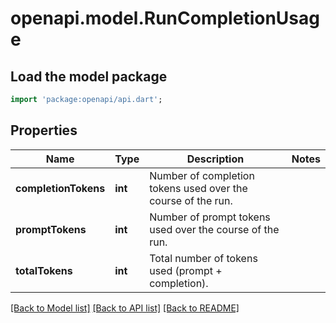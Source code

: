 # openapi.model.RunCompletionUsage

## Load the model package
```dart
import 'package:openapi/api.dart';
```

## Properties
Name | Type | Description | Notes
------------ | ------------- | ------------- | -------------
**completionTokens** | **int** | Number of completion tokens used over the course of the run. | 
**promptTokens** | **int** | Number of prompt tokens used over the course of the run. | 
**totalTokens** | **int** | Total number of tokens used (prompt + completion). | 

[[Back to Model list]](../README.md#documentation-for-models) [[Back to API list]](../README.md#documentation-for-api-endpoints) [[Back to README]](../README.md)


